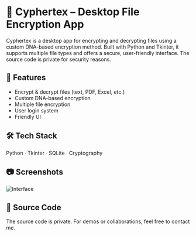 # 🔐 Cyphertex – Desktop File Encryption App

Cyphertex is a desktop app for encrypting and decrypting files using a custom DNA-based encryption method. Built with Python and Tkinter, it supports multiple file types and offers a secure, user-friendly interface. The source code is private for security reasons.

## 🌟 Features
- Encrypt & decrypt files (text, PDF, Excel, etc.)
- Custom DNA-based encryption
- Multiple file encryption
- User login system
- Friendly UI

## 🛠️ Tech Stack
Python · Tkinter · SQLite · Cryptography

## 📷 Screenshots
![Interface](images/screenshot1.png)

## 🚫 Source Code
The source code is private. For demos or collaborations, feel free to contact me.
